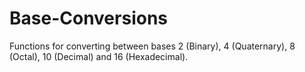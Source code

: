 # Base-Conversions
Functions for converting between bases 2 (Binary), 4 (Quaternary), 8 (Octal), 10 (Decimal) and 16 (Hexadecimal). 
